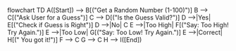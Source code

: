 flowchart TD
    A([Start]) --> B[("Get a Random Number (1-100)")]
    B --> C[("Ask User for a Guess")]
    C --> D[("Is the Guess Valid?")]
    D -->|Yes| E[("Check if Guess is Right")]
    D -->|No| C
    E -->|Too High| F[("Say: Too High! Try Again.")]
    E -->|Too Low| G[("Say: Too Low! Try Again.")]
    E -->|Correct| H[(" You got it!")]
    F --> C
    G --> C
    H --> I([End])
